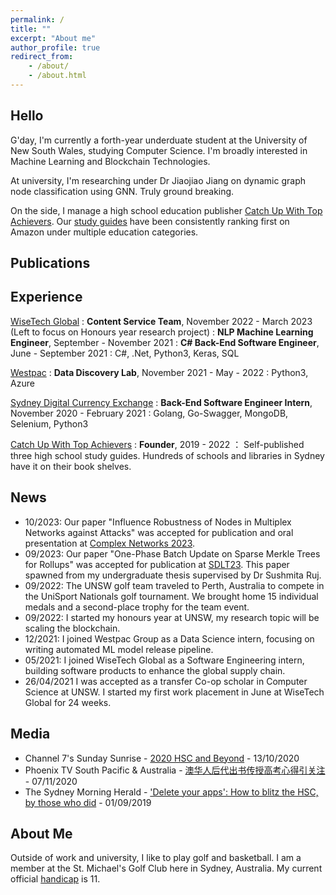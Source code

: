 ```yaml
---
permalink: /
title: ""
excerpt: "About me"
author_profile: true
redirect_from:
    - /about/
    - /about.html
---
```


## Hello

G'day, I'm currently a forth-year underduate student at the University of New South Wales, studying Computer Science. I'm broadly interested in Machine Learning and Blockchain Technologies.

<!-- Currently, I'm at Westpac's Data Discovery Lab working on various data intensive banking applications. Previously, I was a NLP engineer at WiseTech Global, focused on Part-of-Speech Tagging. -->

At university, I'm researching under Dr Jiaojiao Jiang on dynamic graph node classification using GNN. Truly ground breaking.

<!-- I'm currently doing network security research at UNSW Cybershield under Prof. Vijay Sivaraman. -->

On the side, I manage a high school education publisher [Catch Up With Top Achievers](http://Top-Achievers.com.au "Catch Up With Top Achievers"). Our [study guides](https://www.amazon.com.au/s?k=Tree+Niu+Bee+Pty.Ltd&i=digital-text&dc&ref=a9_asc_1 "Study guides") have been consistently ranking first on Amazon under multiple education categories.

## Publications

## Experience

<!-- [CyberShield UNSW](https://www.challeng.unsw.edu.au/challeng-projects/cybershield "CyberShield")
: **Assistant**, Feb - Apr 2021 -->

[WiseTech Global](https://www.wisetechglobal.com/ "WiseTech Global")
: **Content Service Team**, November 2022 - March 2023 (Left to focus on Honours year research project)
: **NLP Machine Learning Engineer**, September - November 2021
: **C# Back-End Software Engineer**, June - September 2021
: C#, .Net, Python3, Keras, SQL

[Westpac](https://www.westpac.com.au/ "Westpac")
: **Data Discovery Lab**, November 2021 - May - 2022
: Python3, Azure

[Sydney Digital Currency Exchange](https://exchange.sdce.com.au/ "SDCE")
: **Back-End Software Engineer Intern**, November 2020 - February 2021
: Golang, Go-Swagger, MongoDB, Selenium, Python3

[Catch Up With Top Achievers](https://Top-Achievers.com.au/ "Catch Up With Top Achievers")
: **Founder**, 2019 - 2022
： Self-published three high school study guides. Hundreds of schools and libraries in Sydney have it on their book shelves.

## News

-   10/2023: Our paper "Influence Robustness of Nodes in Multiplex Networks against Attacks" was accepted for publication and oral presentation at [Complex Networks 2023](https://complexnetworks.org/).
-   09/2023: Our paper "One-Phase Batch Update on Sparse Merkle Trees for Rollups" was accepted for publication at [SDLT23](https://symposium-dlt.org/). This paper spawned from my undergraduate thesis supervised by Dr Sushmita Ruj.
-   09/2022: The UNSW golf team traveled to Perth, Australia to compete in the UniSport Nationals golf tournament. We brought home 15 individual medals and a second-place trophy for the team event.
-   09/2022: I started my honours year at UNSW, my research topic will be scaling the blockchain.
-   12/2021: I joined Westpac Group as a Data Science intern, focusing on writing automated ML model release pipeline.
-   05/2021: I joined WiseTech Global as a Software Engineering intern, building software products to enhance the global supply chain.
-   26/04/2021 I was accepted as a transfer Co-op scholar in Computer Science at UNSW. I started my first work placement in June at WiseTech Global for 24 weeks.

## Media

-   Channel 7's Sunday Sunrise - [2020 HSC and Beyond](https://www.youtube.com/watch?v=dv0kiEdhMyc&t=3s) - 13/10/2020
-   Phoenix TV South Pacific & Australia - [澳华人后代出书传授高考心得引关注](https://www.youtube.com/watch?v=woUTLiO1TIs) - 07/11/2020
-   The Sydney Morning Herald - ['Delete your apps': How to blitz the HSC, by those who did](https://www.smh.com.au/education/delete-your-apps-how-to-blitz-the-hsc-by-those-who-did-20190829-p52m0t.html) - 01/09/2019

## About Me

Outside of work and university, I like to play golf and basketball. I am a member at the St. Michael's Golf Club here in Sydney, Australia. My current official [handicap](https://www.penguin.com.au/books/zero-to-one-9780753555200) is 11.

<!-- ## Reading List

1. [Zero to One by Peter Thiel](https://www.penguin.com.au/books/zero-to-one-9780753555200)
2. [Rich Dad Poor Dad by Robert Kiyosaki](https://www.richdad.com/)
3. [12 Rules of Life by Jordan Peterson](https://www.jordanbpeterson.com/12-rules-for-life/)
4. [The Lean Startup by Eric Ries](http://theleanstartup.com/)
5. [Indistractable by Nir Eyal](https://www.nirandfar.com/indistractable/)
6. [Thinking Fast and Slow by Daniel Kahneman](https://www.penguin.com.au/books/thinking-fast-and-slow-9780141033570)
   etc... -->
